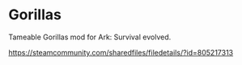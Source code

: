 # Gorillas

Tameable Gorillas mod for Ark:  Survival evolved.

https://steamcommunity.com/sharedfiles/filedetails/?id=805217313
